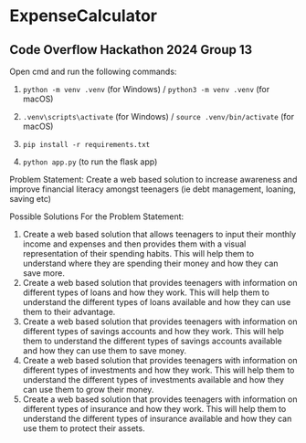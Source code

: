 # ExpenseCalculator
## Code Overflow Hackathon 2024 Group 13

Open cmd and run the following commands:
1. `python -m venv .venv` (for Windows) / `python3 -m venv .venv` (for macOS)

2. `.venv\scripts\activate` (for Windows) / `source .venv/bin/activate` (for macOS)

3. `pip install -r requirements.txt`

4. `python app.py` (to run the flask app)

Problem Statement:
Create a web based solution to increase awareness and improve financial literacy amongst teenagers (ie debt management, loaning, saving etc)

Possible Solutions For the Problem Statement:   
1. Create a web based solution that allows teenagers to input their monthly income and expenses and then provides them with a visual representation of their spending habits. This will help them to understand where they are spending their money and how they can save more.
2. Create a web based solution that provides teenagers with information on different types of loans and how they work. This will help them to understand the different types of loans available and how they can use them to their advantage.
3. Create a web based solution that provides teenagers with information on different types of savings accounts and how they work. This will help them to understand the different types of savings accounts available and how they can use them to save money.
4. Create a web based solution that provides teenagers with information on different types of investments and how they work. This will help them to understand the different types of investments available and how they can use them to grow their money.
5. Create a web based solution that provides teenagers with information on different types of insurance and how they work. This will help them to understand the different types of insurance available and how they can use them to protect their assets.
